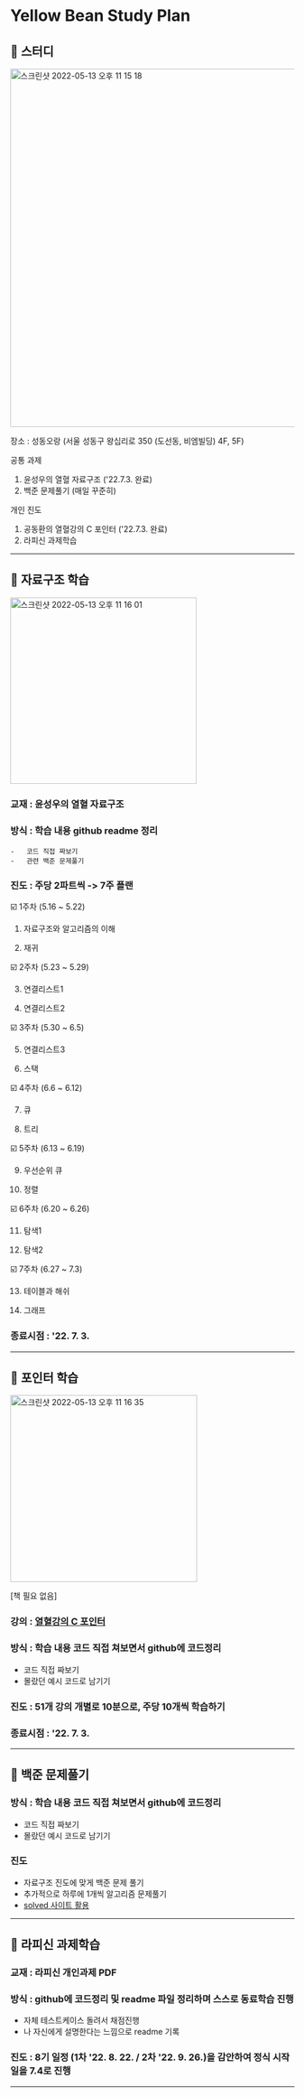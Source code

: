# Yellow Bean Study Plan
##   :book: 스터디

<img width="635" alt="스크린샷 2022-05-13 오후 11 15 18" src="https://user-images.githubusercontent.com/87407504/168302959-b9ef3ffb-c50f-40a2-9adf-53e9ca9bf459.png">


장소 : 성동오랑 (서울 성동구 왕십리로 350 (도선동, 비엠빌딩) 4F, 5F)

공통 과제

1. 윤성우의 열혈 자료구조 ('22.7.3. 완료)
2. 백준 문제풀기 (매일 꾸준히)

개인 진도

1. 공동환의 열혈강의 C 포인터 ('22.7.3. 완료)
2. 라피신 과제학습

----

## :pushpin: 자료구조 학습

<img width="330" alt="스크린샷 2022-05-13 오후 11 16 01" src="https://user-images.githubusercontent.com/87407504/168303106-22e3188d-7cd7-4e36-8f20-215aa50a9054.png">



### 교재 : 윤성우의 열혈 자료구조

### 방식 : 학습 내용 github readme 정리

	-	코드 직접 짜보기
	-	관련 백준 문제풀기

### 진도 : 주당 2파트씩 -> 7주 플랜

:ballot_box_with_check: 1주차 (5.16 ~ 5.22)

1. 자료구조와 알고리즘의 이해

2. 재귀

:ballot_box_with_check: 2주차 (5.23 ~ 5.29)

3. 연결리스트1

4. 연결리스트2

:ballot_box_with_check: 3주차 (5.30 ~ 6.5)

5. 연결리스트3

6. 스택

:ballot_box_with_check: 4주차 (6.6 ~ 6.12)

7. 큐

8. 트리

:ballot_box_with_check: 5주차 (6.13 ~ 6.19)

9. 우선순위 큐

10. 정렬

:ballot_box_with_check: 6주차 (6.20 ~ 6.26)

11. 탐색1

12. 탐색2

:ballot_box_with_check: 7주차 (6.27 ~ 7.3)

13. 테이블과 해쉬

14. 그래프

### 종료시점 : '22. 7. 3.

----

## :pushpin: 포인터 학습


<img width="331" alt="스크린샷 2022-05-13 오후 11 16 35" src="https://user-images.githubusercontent.com/87407504/168303226-e755386f-bc3a-40fc-a03d-7727c5f43cd9.png">


[책 필요 없음]

### 강의 : [열혈강의 C 포인터](https://freelec.co.kr/lecture/%EC%97%B4%ED%98%88%EA%B0%95%EC%9D%98-c-%ED%8F%AC%EC%9D%B8%ED%84%B0/)

### 방식 : 학습 내용 코드 직접 쳐보면서 github에 코드정리

 -	코드 직접 짜보기
 -	몰랐던 예시 코드로 남기기

### 진도 : 51개 강의 개별로 10분으로, 주당 10개씩 학습하기

### 종료시점 : '22. 7. 3.

----

## :pushpin: 백준 문제풀기



### 방식 : 학습 내용 코드 직접 쳐보면서 github에 코드정리

 -	코드 직접 짜보기
 -	몰랐던 예시 코드로 남기기

### 진도 

- 자료구조 진도에 맞게 백준 문제 풀기
- 추가적으로 하루에 1개씩 알고리즘 문제풀기
- [solved 사이트 활용](https://solved.ac/)



----

## :pushpin: 라피신 과제학습



### 교재 : 라피신 개인과제 PDF

### 방식 : github에 코드정리 및 readme 파일 정리하며 스스로 동료학습 진행

 -	자체 테스트케이스 돌려서 채점진행
 -	나 자신에게 설명한다는 느낌으로 readme 기록

### 진도 : 8기 일정 (1차 '22. 8. 22. / 2차 '22. 9. 26.)을 감안하여 정식 시작일을 7.4로 진행

----

